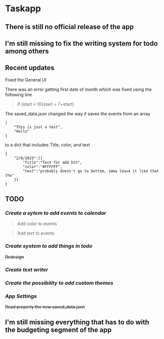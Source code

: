 # Taskapp

## There is still no official release of the app

## I'm still missing to fix the writing system for todo among others

## Recent updates
Fixed the General UI

There was an error getting first date of month which was fixed using the following line

> if (start < 0){start = 7+start}

The saved_data.json changed the way it saves the events from an array

```
[
    "This is just a test",
    "Hello"
]
```

to a dict that includes Title, color, and text

```
{
    "2/9/2023":[{
        "Title":"Test for add btn",
        "color":"#FFFFFF",
        "text":"probably doesn't go to bottom, imma leave it like that tho"
    }]
}
```

## TODO
### *Create a sytem to add events to calendar*

> Add color to events

> Add text to events

### *Create system to add things in todo*

~~Redesign~~

### *Create text writer*

### *Create the possibility to add custom themes*

### *App Settings*

~~Read properly the new saved_data.json~~

## I'm still missing everything that has to do with the budgeting segment of the app
